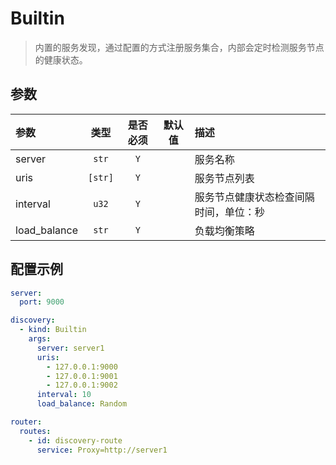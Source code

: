 # Builtin

> 内置的服务发现，通过配置的方式注册服务集合，内部会定时检测服务节点的健康状态。

## 参数

| 参数           |   类型    | 是否必须 | 默认值 | 描述                  |
|:-------------|:-------:|:----:|:---:|:--------------------|
| server       |  `str`  | `Y`  |     | 服务名称                |
| uris         | `[str]` | `Y`  |     | 服务节点列表              |
| interval     |  `u32`  | `Y`  |     | 服务节点健康状态检查间隔时间，单位：秒 |
| load_balance |  `str`  | `Y`  |     | 负载均衡策略              |

## 配置示例

```yaml
server:
  port: 9000

discovery:
  - kind: Builtin
    args:
      server: server1
      uris:
        - 127.0.0.1:9000
        - 127.0.0.1:9001
        - 127.0.0.1:9002
      interval: 10
      load_balance: Random

router:
  routes:
    - id: discovery-route
      service: Proxy=http://server1
```